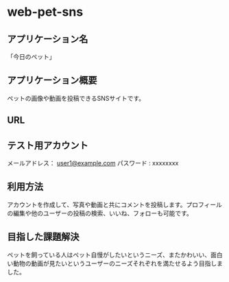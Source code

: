 # web-pet-sns

## アプリケーション名
「今日のペット」


## アプリケーション概要
ペットの画像や動画を投稿できるSNSサイトです。


## URL


## テスト用アカウント
メールアドレス： user1@example.com
パスワード : xxxxxxxx


## 利用方法
アカウントを作成して、写真や動画と共にコメントを投稿します。プロフィールの編集や他のユーザーの投稿の検索、いいね、フォローも可能です。


## 目指した課題解決
ペットを飼っている人はペット自慢がしたいというニーズ、またかわいい、面白い動物の動画が見たいというユーザーのニーズそれぞれを満たせるよう目指しました。
